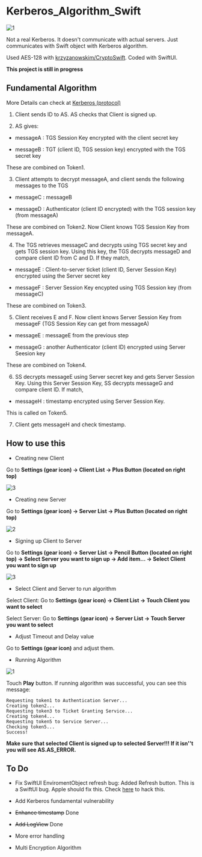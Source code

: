 # Kerberos_Algorithm_Swift

![1](https://live.staticflickr.com/65535/49022903432_b3c011c1cb_o.png)

Not a real Kerberos. It doesn't communicate with actual servers. Just communicates with Swift object with Kerberos algorithm.

Used AES-128 with [krzyzanowskim/CryptoSwift](https://github.com/krzyzanowskim/CryptoSwift). Coded with SwiftUI.

**This project is still in progress**

## Fundamental Algorithm

More Details can check at [Kerberos (protocol)](https://en.wikipedia.org/wiki/Kerberos_(protocol))

1. Client sends ID to AS. AS checks that Client is signed up.

2. AS gives:

- messageA : TGS Session Key encrypted with the client secret key

- messageB : TGT (client ID, TGS session key) encrypted with the TGS secret key

These are combined on Token1.

3. Client attempts to decrypt messageA, and client sends the following messages to the TGS

- messageC : messageB

- messageD : Authenticator (client ID encrypted) with the TGS session key (from messageA)

These are combined on Token2. Now Client knows TGS Session Key from messageA.

4. The TGS retrieves messageC and decrypts using TGS secret key and gets TGS session key. Using this key, the TGS decrypts messageD and compare client ID from C and D. If they match,

- messageE : Client-to-server ticket (client ID, Server Session Key) encrypted using the Server secret key

- messageF : Server Session Key encypted using TGS Session key (from messageC)

These are combined on Token3.

5. Client receives E and F. Now client knows Server Session Key from messageF (TGS Session Key can get from messageA)

- messageE : messageE from the previous step

- messageG : another Authenticator (client ID) encrypted using Server Seesion key 
 
 These are combined on Token4.
 
6. SS decrypts messageE using Server secret key and gets Server Session Key. Using this Server Session Key, SS decrypts messageG and compare client ID. If match,

- messageH : timestamp encrypted using Server Session Key.

This is called on Token5.

7. Client gets messageH and check timestamp.

## How to use this

- Creating new Client

Go to **Settings (gear icon) → Client List → Plus Button (located on right top)**

![3](https://live.staticflickr.com/65535/49022861537_b976d03eed_o.png)

- Creating new Server

Go to **Settings (gear icon) → Server List → Plus Button (located on right top)**

![2](https://live.staticflickr.com/65535/49022863892_2f088ee9f7_o.png)

- Signing up Client to Server

Go to **Settings (gear icon) → Server List → Pencil Button (located on right top) → Select Server you want to sign up → Add item...  → Select Client you want to sign up**

![3](https://live.staticflickr.com/65535/49022867172_bb691fb2a2_o.png)

- Select Client and Server to run algorithm

Select Client: Go to **Settings (gear icon) → Client List →  Touch Client you want to select**

Select Server: Go to **Settings (gear icon) → Server List →  Touch Server you want to select**

- Adjust Timeout and Delay value

Go to **Settings (gear icon)** and adjust them.

- Running Algorithm

![1](https://live.staticflickr.com/65535/49022143848_29c49a82d7_o.png)

Touch **Play** button. If running algorithm was successful, you can see this message:

```
Requesting token1 to Authentication Server...
Creating token2...
Requesting token3 to Ticket Granting Service...
Creating token4...
Requesting token5 to Service Server...
Checking token5...
Success!
```

**Make sure that selected Client is signed up to selected Server!!! If it isn''t you will see AS.AS_ERROR.**

## To Do

- Fix SwiftUI EnviromentObject refresh bug: Added Refresh button. This is a SwiftUI bug. Apple should fix this. Check [here](https://stackoverflow.com/questions/57727478/refreshing-a-swiftui-list) to hack this.

- Add Kerberos fundamental vulnerability

- ~~Enhance timestamp~~ Done

- ~~Add LogView~~ Done

- More error handling

- Multi Encryption Algorithm
